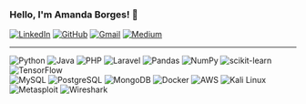 ### Hello, I'm Amanda Borges! 👋

[![LinkedIn](https://img.shields.io/badge/-LinkedIn-0A66C2?style=for-the-badge&logo=linkedin&logoColor=white)](https://linkedin.com/in/amandadecassiaborges)
[![GitHub](https://img.shields.io/badge/-GitHub-181717?style=for-the-badge&logo=github&logoColor=white)](https://github.com/amandadecassiaborges)
[![Gmail](https://img.shields.io/badge/-Gmail-EA4335?style=for-the-badge&logo=gmail&logoColor=white)](mailto:amandaborgeses@email.com)
[![Medium](https://img.shields.io/badge/-Medium-000000?style=for-the-badge&logo=medium&logoColor=white)](https://medium.com/@yourusername)

---

<div style="align-items: center;">
  
  ![Python](https://img.shields.io/badge/-Python-3776AB?style=flat-square&logo=python&logoColor=white)
  ![Java](https://img.shields.io/badge/-Java-007396?style=flat-square&logo=java&logoColor=white)
  ![PHP](https://img.shields.io/badge/-PHP-777BB4?style=flat-square&logo=php&logoColor=white)
  ![Laravel](https://img.shields.io/badge/-Laravel-FF2D20?style=flat-square&logo=laravel&logoColor=white)
  ![Pandas](https://img.shields.io/badge/-Pandas-150458?style=flat-square&logo=pandas&logoColor=white)
  ![NumPy](https://img.shields.io/badge/-NumPy-013243?style=flat-square&logo=numpy&logoColor=white)
  ![scikit-learn](https://img.shields.io/badge/-scikit--learn-F7931E?style=flat-square&logo=scikit-learn&logoColor=white)
  ![TensorFlow](https://img.shields.io/badge/-TensorFlow-FF6F00?style=flat-square&logo=tensorflow&logoColor=white)  
  ![MySQL](https://img.shields.io/badge/-MySQL-4479A1?style=flat-square&logo=mysql&logoColor=white)
  ![PostgreSQL](https://img.shields.io/badge/-PostgreSQL-4169E1?style=flat-square&logo=postgresql&logoColor=white)
  ![MongoDB](https://img.shields.io/badge/-MongoDB-47A248?style=flat-square&logo=mongodb&logoColor=white)
  ![Docker](https://img.shields.io/badge/-Docker-2496ED?style=flat-square&logo=docker&logoColor=white)
  ![AWS](https://img.shields.io/badge/-AWS-232F3E?style=flat-square&logo=amazon-aws&logoColor=white)
  ![Kali Linux](https://img.shields.io/badge/-Kali_Linux-557C94?style=flat-square&logo=kalilinux&logoColor=white)
  ![Metasploit](https://img.shields.io/badge/-Metasploit-F00F00?style=flat-square)
  ![Wireshark](https://img.shields.io/badge/-Wireshark-1679A7?style=flat-square&logo=wireshark&logoColor=white)

</div>
